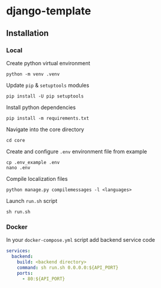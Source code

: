 # django-template

## Installation

### Local

Create python virtual environment

    python -m venv .venv

Update `pip` & `setuptools` modules

    pip install -U pip setuptools

Install python dependencies

    pip install -m requirements.txt

Navigate into the core directory

    cd core

Create and configure `.env` environment file from example

    cp .env_example .env
    nano .env

Compile localization files

    python manage.py compilemessages -l <languages>

Launch `run.sh` script

    sh run.sh

### Docker

In your `docker-compose.yml` script add backend service code

```yml
services:
  backend:
    build: <backend directory>
    command: sh run.sh 0.0.0.0:${API_PORT}
    ports:
      - 80:${API_PORT}
```
